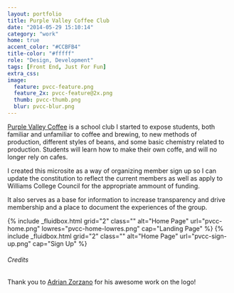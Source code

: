```yaml
---
layout: portfolio
title: Purple Valley Coffee Club
date: "2014-05-29 15:10:14"
category: "work"
home: true
accent_color: "#CCBFB4"
title-color: "#fffff"
role: "Design, Development"
tags: [Front End, Just For Fun]
extra_css:
image:
  feature: pvcc-feature.png
  feature_2x: pvcc-feature@2x.png
  thumb: pvcc-thumb.png
  blur: pvcc-blur.png
---
```


[Purple Valley Coffee](http://pvcc.twnsnd.co) is a school club I started to expose students, both familiar and unfamiliar to coffee and brewing, to new methods of production, different styles of beans, and some basic chemistry related to production. Students will learn how to make their own coffe, and will no longer rely on cafes.

I created this microsite as a way of organizing member sign up so I can update the constitution to reflect the current members as well as apply to Williams College Council for the appropriate ammount of funding.

It also serves as a base for information to increase transparency and drive membership and a place to document the experiences of the group. 

<div class="clearfix">
{% include _fluidbox.html grid="2" class="" alt="Home Page" url="pvcc-home.png" lowres="pvcc-home-lowres.png" cap="Landing Page" %}
{% include _fluidbox.html grid="2" class="" alt="Home Page" url="pvcc-sign-up.png" cap="Sign Up" %}
</div>

###### Credits

Thank you to [Adrian Zorzano](http://adrianzorzano.com/) for his awesome work on the logo!
